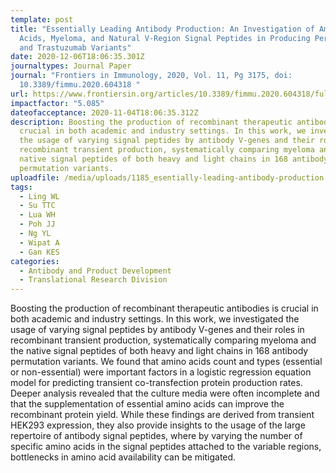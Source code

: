 ```yaml
---
template: post
title: "Essentially Leading Antibody Production: An Investigation of Amino
  Acids, Myeloma, and Natural V-Region Signal Peptides in Producing Pertuzumab
  and Trastuzumab Variants"
date: 2020-12-06T18:06:35.301Z
journaltypes: Journal Paper
journal: "Frontiers in Immunology, 2020, Vol. 11, Pg 3175, doi:
  10.3389/fimmu.2020.604318 "
url: https://www.frontiersin.org/articles/10.3389/fimmu.2020.604318/full
impactfactor: "5.085"
dateofacceptance: 2020-11-04T18:06:35.312Z
description: Boosting the production of recombinant therapeutic antibodies is
  crucial in both academic and industry settings. In this work, we investigated
  the usage of varying signal peptides by antibody V-genes and their roles in
  recombinant transient production, systematically comparing myeloma and the
  native signal peptides of both heavy and light chains in 168 antibody
  permutation variants.
uploadfile: /media/uploads/1185_esentially-leading-antibody-production.pdf
tags:
  - Ling WL
  - Su TTC
  - Lua WH
  - Poh JJ
  - Ng YL
  - Wipat A
  - Gan KES
categories:
  - Antibody and Product Development
  - Translational Research Division
---
```

<!--StartFragment-->

Boosting the production of recombinant therapeutic antibodies is crucial in both academic and industry settings. In this work, we investigated the usage of varying signal peptides by antibody V-genes and their roles in recombinant transient production, systematically comparing myeloma and the native signal peptides of both heavy and light chains in 168 antibody permutation variants. We found that amino acids count and types (essential or non-essential) were important factors in a logistic regression equation model for predicting transient co-transfection protein production rates. Deeper analysis revealed that the culture media were often incomplete and that the supplementation of essential amino acids can improve the recombinant protein yield. While these findings are derived from transient HEK293 expression, they also provide insights to the usage of the large repertoire of antibody signal peptides, where by varying the number of specific amino acids in the signal peptides attached to the variable regions, bottlenecks in amino acid availability can be mitigated.

<!--EndFragment-->